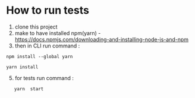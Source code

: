 # How to run tests

1. clone this project 
2. make to have installed npm(yarn) - https://docs.npmjs.com/downloading-and-installing-node-js-and-npm
3. then in CLI run command :
```
npm install --global yarn
```

```
yarn install
```

5. for tests run command : 
```
   yarn  start
```

